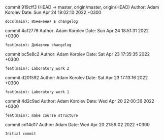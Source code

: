 commit 919cff3 (HEAD -> master, origin/master, origin/HEAD)
Author: Adam Korolev
Date:   Sun Apr 24 19:02:10 2022 +0300

    docs(main): Изменения в changelog

commit 4af2776
Author: Adam Korolev
Date:   Sun Apr 24 18:51:31 2022 +0300

    feat(main): Добавлен changelog

commit bc5e8c2
Author: Adam Korolev
Date:   Sat Apr 23 17:35:35 2022 +0300

    feat(main): Laboratory work 2

commit d201592
Author: Adam Korolev
Date:   Sat Apr 23 17:13:16 2022 +0300

    feat(main): Laboratory work 1

commit 4d2c9ad
Author: Adam Korolev
Date:   Wed Apr 20 22:00:36 2022 +0300

    feat(main): make course structure

commit cd14d17
Author: Adam
Date:   Wed Apr 20 21:59:02 2022 +0300

    Initial commit
